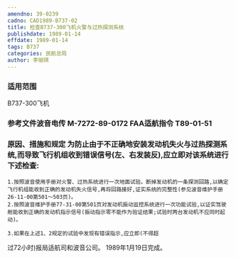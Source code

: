 ```yaml
---
amendno: 39-0239  
cadno: CAD1989-B737-02  
title: 检查B737-300飞机火警与过热探测系统  
publishdate: 1989-01-14  
effdate: 1989-01-14  
tags: B737  
categories: 民航总局  
author: 李丽琪  
---
```

  
### 适用范围  
B737-300飞机  
  
<!--more-->  
### 参考文件波音电传 M-7272-89-0172 FAA适航指令 T89-01-51  
  
### 原因、措施和规定     为防止由于不正确地安装发动机失火与过热探测系统,而导致飞行机组收到错误信号(左、右发装反),应立即对该系统进行下述检查:  
    1.按照波音使用手册对火警、过热系统进行一次地面试验。断掉发动机的一条探测回路,以确定飞行机组能收到正确的发动机失火信号,再将回路接好,证实系统的完整性(参见波音维护手册26-11-00第501～503页)。  
    2.按照波音维护手册77-31-00第501页对发动机振动监控系统进行一次功能试验,以证实驾驶舱能收到正确的发动机指示信号(振动指示零不能作为验证结果;试验时两台发动机不应同时起动)。  
  
    3.如果在上述1、2规定的试验中发现有错误指示,应立即(不得超  
过72小时)报局适航司和波音公司。 1989年1月19日完成。  
  
